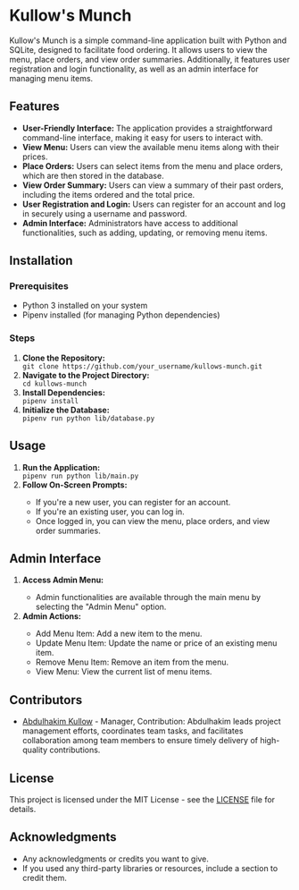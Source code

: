 <h1>Kullow's Munch</h1>

<p>Kullow's Munch is a simple command-line application built with Python and SQLite, designed to facilitate food ordering. It allows users to view the menu, place orders, and view order summaries. Additionally, it features user registration and login functionality, as well as an admin interface for managing menu items.</p>

<h2>Features</h2>

<ul>
  <li><strong>User-Friendly Interface:</strong> The application provides a straightforward command-line interface, making it easy for users to interact with.</li>
  <li><strong>View Menu:</strong> Users can view the available menu items along with their prices.</li>
  <li><strong>Place Orders:</strong> Users can select items from the menu and place orders, which are then stored in the database.</li>
  <li><strong>View Order Summary:</strong> Users can view a summary of their past orders, including the items ordered and the total price.</li>
  <li><strong>User Registration and Login:</strong> Users can register for an account and log in securely using a username and password.</li>
  <li><strong>Admin Interface:</strong> Administrators have access to additional functionalities, such as adding, updating, or removing menu items.</li>
</ul>

<h2>Installation</h2>

<h3>Prerequisites</h3>

<ul>
  <li>Python 3 installed on your system</li>
  <li>Pipenv installed (for managing Python dependencies)</li>
</ul>

<h3>Steps</h3>

<ol>
  <li><strong>Clone the Repository:</strong></li>
  <code>git clone https://github.com/your_username/kullows-munch.git</code>
  
  <li><strong>Navigate to the Project Directory:</strong></li>
  <code>cd kullows-munch</code>
  
  <li><strong>Install Dependencies:</strong></li>
  <code>pipenv install</code>
  
  <li><strong>Initialize the Database:</strong></li>
  <code>pipenv run python lib/database.py</code>
</ol>

<h2>Usage</h2>

<ol>
  <li><strong>Run the Application:</strong></li>
  <code>pipenv run python lib/main.py</code>

  <li><strong>Follow On-Screen Prompts:</strong></li>
  <ul>
    <li>If you're a new user, you can register for an account.</li>
    <li>If you're an existing user, you can log in.</li>
    <li>Once logged in, you can view the menu, place orders, and view order summaries.</li>
  </ul>
</ol>

<h2>Admin Interface</h2>

<ol>
  <li><strong>Access Admin Menu:</strong></li>
  <ul>
    <li>Admin functionalities are available through the main menu by selecting the "Admin Menu" option.</li>
  </ul>

  <li><strong>Admin Actions:</strong></li>
  <ul>
    <li>Add Menu Item: Add a new item to the menu.</li>
    <li>Update Menu Item: Update the name or price of an existing menu item.</li>
    <li>Remove Menu Item: Remove an item from the menu.</li>
    <li>View Menu: View the current list of menu items.</li>
  </ul>
</ol>

<h2>Contributors</h2>

<ul>
  <li><a href="https://github.com/kullow-thoughts">Abdulhakim Kullow</a> - Manager, Contribution: Abdulhakim leads project management efforts, coordinates team tasks, and facilitates collaboration among team members to ensure timely delivery of high-quality contributions.</li>

</ul>

<h2>License</h2>

<p>This project is licensed under the MIT License - see the <a href="LICENSE">LICENSE</a> file for details.</p>

<h2>Acknowledgments</h2>

<ul>
  <li>Any acknowledgments or credits you want to give.</li>
  <li>If you used any third-party libraries or resources, include a section to credit them.</li>
</ul>
